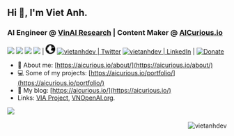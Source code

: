 ## Hi 👋, I'm Viet Anh.
### AI Engineer @ [VinAI Research](https://www.vinai.io/) | Content Maker @ [AICurious.io](https://aicurious.io/)


![](https://img.shields.io/badge/-Python-333?style=flat-square&logo=Python&logoColor=fff)
![](https://img.shields.io/badge/-C/C++-c14438?style=flat-square&logo=C&logoColor=fff)
![](https://img.shields.io/badge/-PyTorch-e34f26?style=flat-square&logo=PyTorch&logoColor=fff)
![](https://img.shields.io/badge/-TensorFlow-e5cd0c?style=flat-square&logo=TensorFlow&logoColor=fff) |
[<img alt="aicurious.io" width="22px" src="https://raw.githubusercontent.com/iconic/open-iconic/master/svg/globe.svg" />][website]
[<img alt="vietanhdev | Twitter" width="22px" src="https://cdn.jsdelivr.net/npm/simple-icons@v3/icons/twitter.svg" />][twitter]
[<img alt="vietanhdev | LinkedIn" width="22px" src="https://cdn.jsdelivr.net/npm/simple-icons@v3/icons/linkedin.svg" />][linkedin] |
[![Donate](https://img.shields.io/badge/BuyMe-ACoffee-green)](https://aicurious.io/donation/)
  
- 📄 About me: [https://aicurious.io/about/](https://aicurious.io/about/)
- 💻 Some of my projects: [https://aicurious.io/portfolio/](https://aicurious.io/portfolio/)
- 📝 My blog: [https://aicurious.io/](https://aicurious.io/)
- Links: [VIA Project](https://via.makerviet.org/), [VNOpenAI.org](https://vnopenai.org/).

<img src="https://github-readme-stats.vercel.app/api?username=vietanhdev&count_private=true&show_icons=true&hide_border=true&icon_color=586069&title_color=a0a9af">

[website]: https://aicurious.io
[twitter]: https://twitter.com/vietanhdev
[linkedin]: https://linkedin.com/in/vietanhdev


<p align="right"> <img src="https://komarev.com/ghpvc/?username=vietanhdev&label=Profile%20views&color=0e75b6&style=flat" alt="vietanhdev" /> </p>


